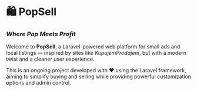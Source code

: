 # 🛍️ PopSell  
### *Where Pop Meets Profit*

Welcome to **PopSell**, a Laravel-powered web platform for small ads and local listings — inspired by sites like *KupujemProdajem*, but with a modern twist and a cleaner user experience.

This is an ongoing project developed with ❤️ using the Laravel framework, aiming to simplify buying and selling while providing powerful customization options and admin control.
